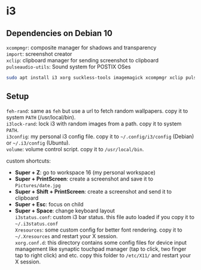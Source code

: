i3
===

## Dependencies on Debian 10
`xcompmgr`: composite manager for shadows and transparency  
`import`: screenshot creator  
`xclip`: clipboard manager for sending screenshot to clipboard  
`pulseaudio-utils`: Sound system for POSTIX OSes

```bash
sudo apt install i3 xorg suckless-tools imagemagick xcompmgr xclip pulseaudio-utils
```

## Setup
`feh-rand`: same as `feh` but use a url to fetch random wallpapers. copy it to system `PATH` (/usr/local/bin).  
`i3lock-rand`: lock i3 with random images from a path. copy it to system `PATH`.  
`i3config`: my personal i3 config file. copy it to `~/.config/i3/config` (Debian) or `~/.i3/config` (Ubuntu).  
`volume`: volume control script. copy it to `/usr/local/bin`.

custom shortcuts:
* **Super + Z**: go to workspace 16 (my personal workspace)
* **Super + PrintScreen**: create a screenshot and save it to `Pictures/date.jpg`
* **Super + Shift + PrintScreen**: create a screenshot and send it to clipboard
* **Super + Esc**: focus on child
* **Super + Space**: change keyboard layout  
`i3status.conf`: custom i3 bar status. this file auto loaded if you copy it to `~/.i3status.conf`  
`Xresources`: some custom config for better font rendering. copy it to `~/.Xresources` and restart your X session.  
`xorg.conf.d`: this directory contains some config files for device input management like synaptic touchpad manager (tap to click, two finger tap to right click) and etc. copy this folder to `/etc/X11/` and restart your X session.  
